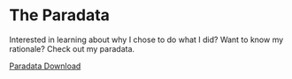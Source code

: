 # The Paradata

Interested in learning about why I chose to do what I did? Want to know my rationale? Check out my paradata.

[Paradata Download]()
